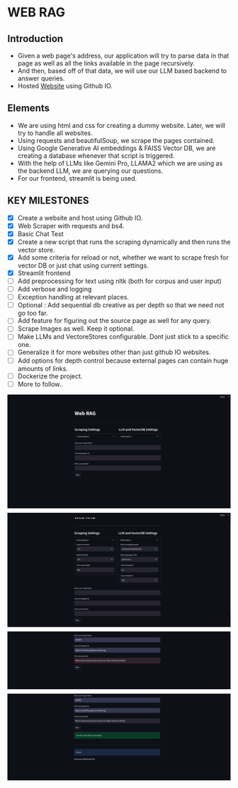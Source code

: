 # WEB RAG

## Introduction
* Given a web page's address, our application will try to parse data in that page as well as all the
links available in the page recursively. 
* And then, based off of that data, we will use our LLM based backend to answer queries.
* Hosted [Website](https://ravi0531rp.github.io/web-rag/) using Github IO.

## Elements

* We are using html and css for creating a dummy website. Later, we will try to handle all websites.
* Using requests and beautifulSoup, we scrape the pages contained.
* Using Google Generative AI embeddings & FAISS Vector DB, we are creating a database whenever that 
script is triggered.
* With the help of LLMs like Gemini Pro, LLAMA2 which we are using as the backend LLM, we are querying our questions.
* For our frontend, streamlit is being used.



## KEY MILESTONES

- [X] Create a website and host using Github IO.
- [X] Web Scraper with requests and bs4.
- [X] Basic Chat Test
- [X] Create a new script that runs the scraping dynamically and then runs the vector store. 
- [X] Add some criteria for reload or not, whether we want to scrape fresh for vector DB or just chat using current settings.
- [X] Streamlit frontend
- [ ] Add preprocessing for text using nltk (both for corpus and user input)
- [ ] Add verbose and logging
- [ ] Exception handling at relevant places.
- [ ] Optional : Add sequential db creative as per depth so that we need not go too far.
- [ ] Add feature for figuring out the source page as well for any query.
- [ ] Scrape Images as well. Keep it optional.
- [ ] Make LLMs and VectoreStores configurable. Dont just stick to a specific one.
- [ ] Generalize it for more websites other than just github IO websites.
- [ ]  Add options for depth control because external pages can contain huge amounts of links.
- [ ] Dockerize the project.
- [ ] More to follow..

<div style="display: flex; flex-direction: column;">
    <img src="assets/home.png" style="width: 100%; height: auto; margin-bottom: 10px;">
    <img src="assets/options.png" style="width: 100%; height: auto; margin-bottom: 10px;">
    <img src="assets/query.png" style="width: 100%; height: auto; margin-bottom: 10px;">
    <img src="assets/response.png" style="width: 100%; height: auto; margin-bottom: 10px;">
</div>
